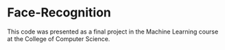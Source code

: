 # Face-Recognition
This code was presented as a final project in the Machine Learning course at the College of Computer Science.
